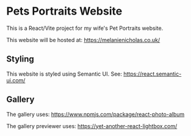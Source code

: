 # Pets Portraits Website

This is a React/Vite project for my wife's Pet Portraits website.

This website will be hosted at: https://melanienicholas.co.uk/

## Styling

This website is styled using Semantic UI. See: https://react.semantic-ui.com/

## Gallery

The gallery uses: https://www.npmjs.com/package/react-photo-album

The gallery previewer uses: https://yet-another-react-lightbox.com/
